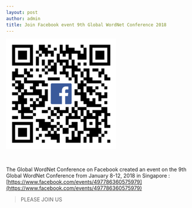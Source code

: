 ```yaml
---
layout: post
author: admin
title: Join Facebook event 9th Global WordNet Conference 2018
---
```


![20991098_497790847242197_8831961273349439488_n](/img/20991098_497790847242197_8831961273349439488_n-300x300.png)

 

The Global WordNet Conference on Facebook created an event on the 9th
Global WordNet Conference from January 8-12, 2018 in Singapore :
[https://www.facebook.com/events/497786360575979](https://www.facebook.com/events/497786360575979)

> PLEASE JOIN US


